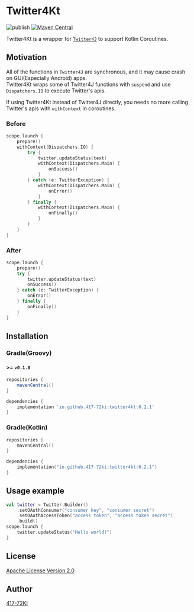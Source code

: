 # Twitter4Kt
![publish](https://github.com/417-72KI/Twitter4Kt/actions/workflows/publish.yml/badge.svg)
[![Maven Central](https://maven-badges.herokuapp.com/maven-central/io.github.417-72ki/twitter4kt/badge.svg?style=plastic)](https://maven-badges.herokuapp.com/maven-central/io.github.417-72ki/twitter4kt)

Twitter4Kt is a wrapper for [`Twitter4J`](https://github.com/Twitter4J/Twitter4J) to support Kotlin Coroutines.

## Motivation

All of the functions in `Twitter4J` are synchronous, and it may cause crash on GUI(Especially Android) apps.  
Twitter4Kt wraps some of Twitter4J functions with `suspend` and use `Dispatchers.IO` to execute Twitter's apis.

If using Twitter4Kt instead of Twitter4J directly, you needs no more calling Twitter's apis with `withContext` in coroutines.

### Before

```kotlin
scope.launch {
    prepare()
    withContext(Dispatchers.IO) {
        try {
            twitter.updateStatus(text)
            withContext(Dispatchers.Main) {
                onSuccess()
            }
        } catch (e: TwitterException) {
            withContext(Dispatchers.Main) {
                onError()
            }
        } finally {
            withContext(Dispatchers.Main) {
                onFinally()
            }
        }
    }
}
```

### After

```kotlin
scope.launch {
    prepare()
    try {
        twitter.updateStatus(text)
        onSuccess()
    } catch (e: TwitterException) {
        onError()
    } finally {
        onFinally()
    }
}
```

## Installation

### Gradle(Groovy)
#### >= `v0.1.0`
```groovy
repositories {
    mavenCentral()
}

dependencies {
    implementation 'io.github.417-72ki:twitter4kt:0.2.1'
}
```

### Gradle(Kotlin)
```kotlin
repositories {
    mavenCentral()
}

dependencies {
    implementation("io.github.417-72ki:twitter4kt:0.2.1")
}
```

## Usage example

```kotlin
val twitter = Twitter.Builder()
    .setOAuthConsumer("consumer key", "consumer secret")
    .setOAuthAccessToken("access token", "access token secret")
    .build()
scope.launch {
    twitter.updateStatus("Hello world!")
}
```

## License

[Apache License Version 2.0](https://github.com/417-72KI/Twitter4Kt/blob/master/LICENSE)

## Author

[417-72KI](https://github.com/417-72KI)
